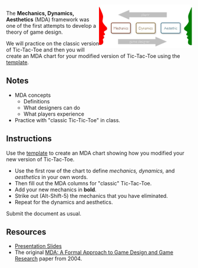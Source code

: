 [template]: <https://docs.google.com/document/d/10GITO3XIigZSzCg6e3khjg89FRZBDe_F2TD0VWOqkOA/edit?usp=sharing>
[slides]: <https://docs.google.com/presentation/d/1R0KdxhVw9DITzYugEwiwsXHXqnXJP9Yto32gNltBrOE/edit?usp=sharing>

<img src="assets/mda-framework.png" align="right" width="50%">

The **Mechanics, Dynamics, Aesthetics** (MDA) framework was one of the first attempts to develop a theory of game design.

We will practice on the classic version of Tic-Tac-Toe and then you will create an MDA chart for your modified version of Tic-Tac-Toe using the [template][].

## Notes

* MDA concepts
  - Definitions
  - What designers can do
  - What players experience
* Practice with "classic Tic-Tic-Toe" in class.

## Instructions

Use the [template][] to create an MDA chart showing how you modified your new version of Tic-Tac-Toe.

* Use the first row of the chart to define *mechanics, dynamics,* and *aesthetics* in your own words.
* Then fill out the MDA columns for "classic" Tic-Tac-Toe.
* Add your new mechanics in **bold**.
* Strike out (Alt-Shift-5) the mechanics that you have eliminated.
* Repeat for the dynamics and aesthetics.

Submit the document as usual.

## Resources

* [Presentation Slides][slides]
* The original [MDA: A Formal Approach to Game Design and Game Research](https://www.cs.northwestern.edu/~hunicke/MDA.pdf) paper from 2004.
